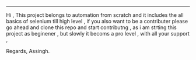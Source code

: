 **********************************************************************************
Hi , 
This project belongs to automation from scratch and it includes the all basics of selenium till high level , 
if you also want to be a contributer please go ahead and clone this repo and start contributng , 
as i am strting this project as beginener , but slowly it becoms a pro level , with all your support , 

Regards, 
Assingh.
